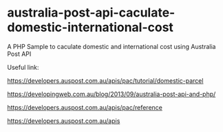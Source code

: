# australia-post-api-caculate-domestic-international-cost
A PHP Sample to caculate domestic and international cost using Australia Post API

Useful link: 

https://developers.auspost.com.au/apis/pac/tutorial/domestic-parcel

https://developingweb.com.au/blog/2013/09/australia-post-api-and-php/

https://developers.auspost.com.au/apis/pac/reference

https://developers.auspost.com.au/apis
